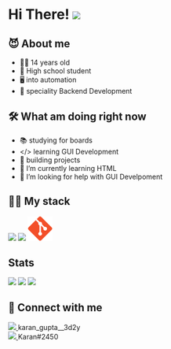 # Hi There! <img src="https://raw.githubusercontent.com/iampavangandhi/iampavangandhi/master/gifs/Hi.gif" width="30px"></h2>

## 😈 About me
- 🙍‍♂️ 14 years old
- 📖 High school student
- 🖥 into automation
- 🔧 speciality Backend Development

## 🛠️ What am doing right now
- 📚 studying for boards
- </> learning GUI Development
- 🔨 building projects
- 🔭 I’m currently learning HTML
- 🤔 I’m looking for help with GUI Develpoment

## 👨‍💻 My stack
<p>
<img src="https://user-images.githubusercontent.com/68557696/149619691-6ae25701-986e-4e7d-907b-8f4a5940765f.png" width="50px"></img>
<img src="https://user-images.githubusercontent.com/68557696/149619902-6c39bd93-9494-44a4-91f9-e9b6d2139899.png" width="50px"></img>
<img src="https://raw.githubusercontent.com/devicons/devicon/master/icons/git/git-original.svg" width="50px"></img>
</p>

## Stats
<img src="https://github-readme-stats.vercel.app/api?username=karangupta-01&show_icons=true&include_all_commits=true&hide_border=true&bg_color=22272e&color=9BE8A8&text_color=2FBD90&line=9BE8A8&point=40C363">
<a href="#"><img src="http://github-readme-streak-stats.herokuapp.com?user=karangupta-01&theme=nightowl&hide_border=true&background=22272E&sideLabels=9BE9A8&sideNums=9BE9A8&dates=9BE9A8&ring=40C463&stroke=22272E&fire=40C463&currStreakNum=40C463&currStreakLabel=40C463"></a>
<img src="https://activity-graph.herokuapp.com/graph?username=karangupta-01&bg_color=22272e&color=9BE8A8&line=9BE8A8&point=40C363&area=false&hide_border=true">

## 🤝 Connect with me
<a href="https://www.instagram.com/karan_gupta__3d2y/">
<img src="https://upload.wikimedia.org/wikipedia/commons/thumb/e/e7/Instagram_logo_2016.svg/768px-Instagram_logo_2016.svg.png" width="35px">
</a> karan_gupta__3d2y <br>
<a href="https://discord.com/login?redirect_to=%2Fchannels%2F%40me">
<img src="https://user-images.githubusercontent.com/68557696/149622003-e6fa233e-125b-4a77-a26d-1a27b053a3c2.png" width="35px">
</a> Karan#2450 <br>
